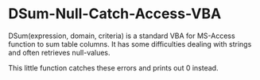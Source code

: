 # DSum-Null-Catch-Access-VBA

DSum(expression, domain, criteria) is a standard VBA for MS-Access function to sum table columns.
It has some difficulties dealing with strings and often retrieves null-values.

This little function catches these errors and prints out 0 instead.
